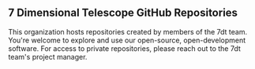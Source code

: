 ## 7 Dimensional Telescope GitHub Repositories

This organization hosts repositories created by members of the 7dt team. You're welcome to explore and use our open-source, open-development software. For access to private repositories, please reach out to the 7dt team's project manager.

